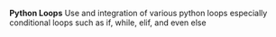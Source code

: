 **Python Loops**
Use and integration of various python loops especially conditional loops such as if, while, elif, and even else
